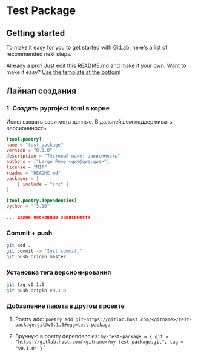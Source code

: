 # Test Package



## Getting started

To make it easy for you to get started with GitLab, here's a list of recommended next steps.

Already a pro? Just edit this README.md and make it your own. Want to make it easy? [Use the template at the bottom](#editing-this-readme)!

## Лайнап создания
### 1. Создать pyproject.toml в корне
Использовать свои мета данные. В дальнейшем поддерживать версионнность.
```toml
[tool.poetry]
name = "test_package"
version = "0.1.0"
description = "Тестовый пакет-зависимость"
authors = ["Large Pemp <qwe@qwe.qwe>"]
license = "MIT"
readme = "README.md"
packages = [
    { include = "src" }
]

[tool.poetry.dependencies]
python = "^3.10"

... далее оосновные зависимости

```

### Commit + push
```bash
git add .
git commit -m "Init commit."
git push origin master

```

### Установка тега версионирования
```bash
git tag v0.1.0
git push origin v0.1.0

```

### Добавление пакета в другом проекте
1. Poetry add: `poetry add git+https://gitlab.host.com/<gitname>/test-package.git@v0.1.0#egg=test-package`

2. Вручную в poetry dependencies: `my-test-package = { git = "https://gitlab.host.com/<gitname>/my-test-package.git", tag = "v0.1.0" }`
`
